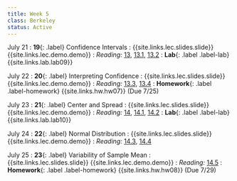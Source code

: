 ```yaml
---
title: Week 5
class: Berkeley
status: Active
---
```


July 21
: **19**{: .label} Confidence Intervals
    : {{site.links.lec.slides.slide}} {{site.links.lec.demo.demo}}
: _Reading:_ [13](https://inferentialthinking.com/chapters/13/Estimation.html), [13.1](https://inferentialthinking.com/chapters/13/1/Percentiles.html), [13.2](https://inferentialthinking.com/chapters/13/2/Bootstrap.html)
: **Lab**{: .label .label-lab} {{site.links.lab.lab09}} 


July 22
: **20**{: .label} Interpreting Confidence
    : {{site.links.lec.slides.slide}} {{site.links.lec.demo.demo}}
: _Reading:_ [13.3](https://inferentialthinking.com/chapters/13/3/Confidence_Intervals.html), [13.4](https://inferentialthinking.com/chapters/13/4/Using_Confidence_Intervals.html)
: **Homework**{: .label .label-homework} 
    {{site.links.hw.hw07}} (Due 7/25)

July 23
: **21**{: .label} Center and Spread
    : {{site.links.lec.slides.slide}} {{site.links.lec.demo.demo}}
: _Reading:_ [14](https://inferentialthinking.com/chapters/14/Why_the_Mean_Matters.html), [14.1](https://inferentialthinking.com/chapters/14/1/Properties_of_the_Mean.html), [14.2](https://inferentialthinking.com/chapters/14/2/Variability.html)
: **Lab**{: .label .label-lab} {{site.links.lab.lab10}} 

July 24
: **22**{: .label} Normal Distribution
    : {{site.links.lec.slides.slide}} {{site.links.lec.demo.demo}}
: _Reading:_ [14.3](https://inferentialthinking.com/chapters/14/3/SD_and_the_Normal_Curve.html), [14.4](https://inferentialthinking.com/chapters/14/4/Central_Limit_Theorem.html)

July 25
: **23**{: .label} Variability of Sample Mean
    : {{site.links.lec.slides.slide}} {{site.links.lec.demo.demo}}
: _Reading:_ [14.5](https://inferentialthinking.com/chapters/14/5/Variability_of_the_Sample_Mean.html)
: **Homework**{: .label .label-homework} 
    {{site.links.hw.hw08}} (Due 7/29)
